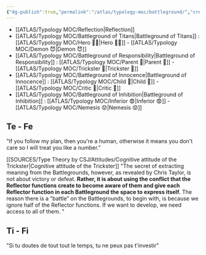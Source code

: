 ```yaml
---
{"dg-publish":true,"permalink":"/atlas/typology-moc/battleground/","created":"2023-01-02T11:26:41.128+01:00","updated":"2023-03-09T10:12:54.108+01:00"}
---
```



- [[ATLAS/Typology MOC/Reflection\|Reflection]] 
- [[ATLAS/Typology MOC/Battleground of Titans\|Battleground of Titans]] : [[ATLAS/Typology MOC/Hero 🦸‍♂️\|Hero 🦸‍♂️]] - [[ATLAS/Typology MOC/Demon 😈\|Demon 😈]]
- [[ATLAS/Typology MOC/Battleground of Responsibility\|Battleground of Responsibility]] : [[ATLAS/Typology MOC/Parent 🤨\|Parent 🤨]] - [[ATLAS/Typology MOC/Trickster 🤡\|Trickster 🤡]]
- [[ATLAS/Typology MOC/Battleground of Innocence\|Battleground of Innocence]] : [[ATLAS/Typology MOC/Child 👼\|Child 👼]] - [[ATLAS/Typology MOC/Critic 🤔\|Critic 🤔]]
- [[ATLAS/Typology MOC/Battleground of Inhibition\|Battleground of Inhibition]] : [[ATLAS/Typology MOC/Inferior 😨\|Inferior 😨]] - [[ATLAS/Typology MOC/Nemesis 😟\|Nemesis 😟]]  

## Te - Fe

"If you follow my plan, then you're a human, otherwise it means you don't care so I will treat you like a number."

[[SOURCES/Type Theory by CSJ/Attitudes/Cognitive attitude of the Trickster\|Cognitive attitude of the Trickster]]
"The secret of extracting meaning from the Battlegrounds, however, as revealed by Chris Taylor, is not about victory or defeat. **Rather, it is about using the conflict that the Reflector functions create to become aware of them and give each Reflector function in each Battleground the space to express itself.** The reason there is a “battle” on the Battlegrounds, to begin with, is because we ignore half of the Reflector functions. If we want to develop, we need access to all of them. "

## Ti - Fi
"Si tu doutes de tout tout le temps, tu ne peux pas t'investir"